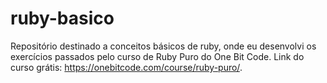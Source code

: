 # ruby-basico
Repositório destinado a conceitos básicos de ruby, onde eu desenvolvi os exercícios passados pelo curso de Ruby Puro do One Bit Code.
Link do curso grátis: https://onebitcode.com/course/ruby-puro/.
